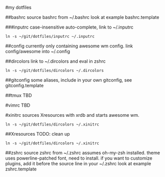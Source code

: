 #my dotfiles

##bashrc
source bashrc from ~/.bashrc
look at example bashrc.template

###inputrc
case-insensitive auto-complete, link to ~/.inputrc

	ln -s ~/git/dotfiles/inputrc ~/.inputrc

##config
currently only containing awesome wm config.
link config/awesome into ~/.config

##dircolors
link to ~/.dircolors and eval in zshrc

	ln -s ~/git/dotfiles/dircolors ~/.dircolors

##gitconfig
some aliases, include in your own gitconfig, see gitconfig.template

##tmux
TBD

#vimrc
TBD

#xinitrc
sources Xresources with xrdb and starts awesome wm.

	ln -s ~/git/dotfiles/dircolors ~/.xinitrc

##Xresources
TODO: clean up

	ln -s ~/git/dotfiles/dircolors ~/.xinitrc

##zshrc
source zshrc from ~/.zshrc
assumes oh-my-zsh installed.
theme uses powerline-patched font, need to install.
if you want to customize plugins, add it before the source line in your ~/.zshrc
look at example zshrc.template
